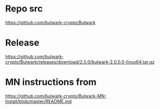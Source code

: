 # Repo src

https://github.com/bulwark-crypto/Bulwark

# Release

https://github.com/bulwark-crypto/Bulwark/releases/download/2.0.0/bulwark-2.0.0.0-linux64.tar.gz

# MN instructions from 
https://github.com/bulwark-crypto/Bulwark-MN-Install/blob/master/README.md